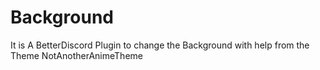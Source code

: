 # Background
It is A BetterDiscord Plugin to change the Background with help from the Theme NotAnotherAnimeTheme
